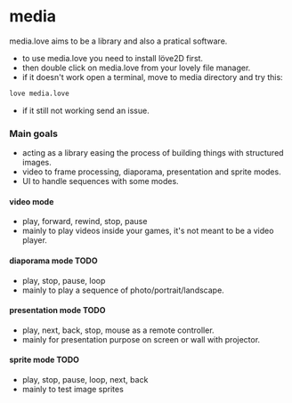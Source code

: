 # media
media.love aims to be a library and also a pratical software.

- to use media.love you need to install löve2D first.
- then double click on media.love from your lovely file manager.
- if it doesn't work open a terminal, move to media directory and try this:
```bash
love media.love
```
- if it still not working send an issue.

### Main goals
- acting as a library easing the process of building things with structured images.
- video to frame processing, diaporama, presentation and sprite modes.
- UI to handle sequences with some modes.

#### video mode
- play, forward, rewind, stop, pause
- mainly to play videos inside your games, it's not meant to be a video player.

#### diaporama mode TODO
- play, stop, pause, loop
- mainly to play a sequence of photo/portrait/landscape.

#### presentation mode TODO
- play, next, back, stop, mouse as a remote controller.
- mainly for presentation purpose on screen or wall with projector.

#### sprite mode TODO
- play, stop, pause, loop, next, back
- mainly to test image sprites


